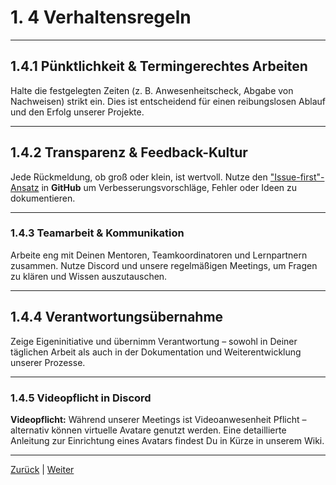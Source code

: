 # 1. 4 Verhaltensregeln

---

## 1.4.1 Pünktlichkeit & Termingerechtes Arbeiten

Halte die festgelegten Zeiten (z. B. Anwesenheitscheck, Abgabe von Nachweisen) strikt ein. Dies ist entscheidend für einen reibungslosen Ablauf und den Erfolg unserer Projekte.

---

## 1.4.2 Transparenz & Feedback-Kultur

Jede Rückmeldung, ob groß oder klein, ist wertvoll. Nutze den ["Issue-first"-Ansatz](https://github.com/NADOOIT/NADOO-Launchpad/issues/new/choose) in __GitHub__ um Verbesserungsvorschläge, Fehler oder Ideen zu dokumentieren.

---

### 1.4.3 Teamarbeit & Kommunikation

Arbeite eng mit Deinen Mentoren, Teamkoordinatoren und Lernpartnern zusammen. Nutze Discord und unsere regelmäßigen Meetings, um Fragen zu klären und Wissen auszutauschen.

---

## 1.4.4 Verantwortungsübernahme

Zeige Eigeninitiative und übernimm Verantwortung – sowohl in Deiner täglichen Arbeit als auch in der Dokumentation und Weiterentwicklung unserer Prozesse.

---

### 1.4.5 Videopflicht in Discord

__Videopflicht:__
Während unserer Meetings ist Videoanwesenheit Pflicht – alternativ können virtuelle Avatare genutzt werden. Eine detaillierte Anleitung zur Einrichtung eines Avatars findest Du in Kürze in unserem Wiki.

---

[Zurück](../3/README.md) | [Weiter](../5/README.md)
